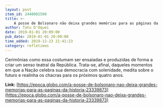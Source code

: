 ```yaml
---
layout: post
item_id: 2440002500
title: >-
    A posse de Bolsonaro não deixa grandes memórias para as páginas da História
author: Tatu D'Oquei
date: 2019-01-01 20:09:00
pub_date: 2019-01-01 20:09:00
time_added: 2019-12-23 21:41:23
category: refletimos
---
```


Cerimônias como essa costumam ser ensaiadas e produzidas de forma a criar um senso teatral da República. Trata-se, afinal, daqueles momentos em que a Nação celebra sua democracia com solenidade, medita sobre o futuro e realinha os chacras para os próximos quatro anos.

**Link:** [https://epoca.globo.com/a-posse-de-bolsonaro-nao-deixa-grandes-memorias-para-as-paginas-da-historia-23339873](https://epoca.globo.com/a-posse-de-bolsonaro-nao-deixa-grandes-memorias-para-as-paginas-da-historia-23339873)

